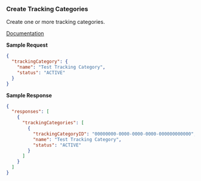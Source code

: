 ### Create Tracking Categories

Create one or more tracking categories.

[Documentation](https://xeroapi.github.io/xero-node/accounting/index.html#api-Accounting-createTrackingCategory)

**Sample Request**
```json
{
  "trackingCategory": {
    "name": "Test Tracking Category",
    "status": "ACTIVE"
  }
}
```

**Sample Response**
```json
{
  "responses": [
    {
      "trackingCategories": [
        {
          "trackingCategoryID": "00000000-0000-0000-0000-000000000000",
          "name": "Test Tracking Category",
          "status": "ACTIVE"
        }
      ]
    }
  ]
}
```
